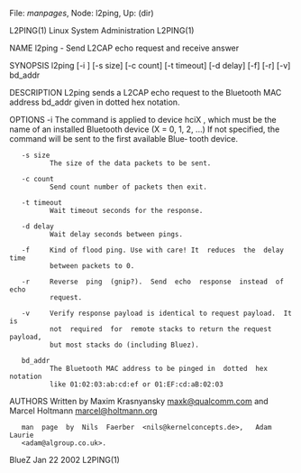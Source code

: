 File: *manpages*,  Node: l2ping,  Up: (dir)

L2PING(1)                 Linux System Administration                L2PING(1)



NAME
       l2ping - Send L2CAP echo request and receive answer

SYNOPSIS
       l2ping  [-i  <hciX>]  [-s size] [-c count] [-t timeout] [-d delay] [-f]
       [-r] [-v] bd_addr


DESCRIPTION
       L2ping sends a L2CAP echo request to the Bluetooth MAC address  bd_addr
       given in dotted hex notation.

OPTIONS
       -i <hciX>
              The  command  is applied to device hciX , which must be the name
              of an installed Bluetooth device (X = 0,  1,  2,  ...)   If  not
              specified, the command will be sent to the first available Blue‐
              tooth device.

       -s size
              The size of the data packets to be sent.

       -c count
              Send count number of packets then exit.

       -t timeout
              Wait timeout seconds for the response.

       -d delay
              Wait delay seconds between pings.

       -f     Kind of flood ping. Use with care! It  reduces  the  delay  time
              between packets to 0.

       -r     Reverse  ping  (gnip?).  Send  echo  response  instead  of  echo
              request.

       -v     Verify response payload is identical to request payload.  It  is
              not  required  for  remote stacks to return the request payload,
              but most stacks do (including Bluez).

       bd_addr
              The Bluetooth MAC address to be pinged in  dotted  hex  notation
              like 01:02:03:ab:cd:ef or 01:EF:cd:aB:02:03

AUTHORS
       Written  by  Maxim  Krasnyansky <maxk@qualcomm.com> and Marcel Holtmann
       <marcel@holtmann.org>

       man  page  by  Nils  Faerber  <nils@kernelconcepts.de>,   Adam   Laurie
       <adam@algroup.co.uk>.



BlueZ                             Jan 22 2002                        L2PING(1)
